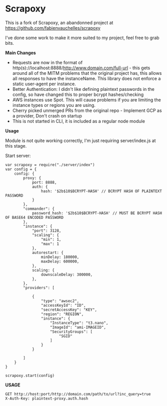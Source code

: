 # Scrapoxy

This is a fork of Scrapoxy, an abandonned project at https://github.com/fabienvauchelles/scrapoxy

I've done some work to make it more suited to my project, feel free to grab bits.

**Main Changes**

- Requests are now in the format of http(s)://localhost:8888/http://www.domain.com/full-url - this gets around all of the MITM problems that the original project has, this allows all responses to have the instanceName. This library does not enforce a static user-agent per instance.
- Better Authentication: I didn't like defining plaintext passwords in the config, so have changed this to proper bcrypt hashes/checking
- AWS instances use Spot. This will cause problems if you are limiting the instance types or regions you are using.
- Cherry picked unmerged PRs from the original repo - Implement GCP as a provider, Don't crash on startup
- This is not started in CLI, it is included as a regular node module

**Usage**

Module is not quite working correctly, I'm just requiring server/index.js at this stage.

Start server: 
```
var scrapoxy = require("./server/index")
var config = {
    config: {
        proxy: {
            port: 8888,
            auth: {
                hash: '$2b$10$BCRYPT-HASH' // BCRYPT HASH OF PLAINTEXT PASSWORD
            }
        },
        "commander": {
            password_hash: '$2b$10$BCRYPT-HASH' // MUST BE BCRYPT HASH OF BASE64 ENCODED PASSWORD
        },
        "instance": {
            "port": 3128,
            "scaling": {
                "min": 1,
                "max": 1
            },
            autorestart: {
                minDelay: 180000,
                maxDelay: 600000,
            },
            scaling: {
                downscaleDelay: 300000, 
            },
        },
        "providers": [
           
            {
                "type": "awsec2",
                "accessKeyId": "ID",
                "secretAccessKey": "KEY",
                "region": "REGION",
                "instance": {
                    "InstanceType": "t3.nano",
                    "ImageId": "ami-IMAGEID",
                    "SecurityGroups": [
                        "SGID"
                    ]
                }
            }
           
        ]
    }
}

scrapoxy.start(config)
```

**USAGE**

```
GET http://host:port/http://domain.com/path/to/url?inc_query=true
X-Auth-Key: plaintext-proxy.auth.hash
```
